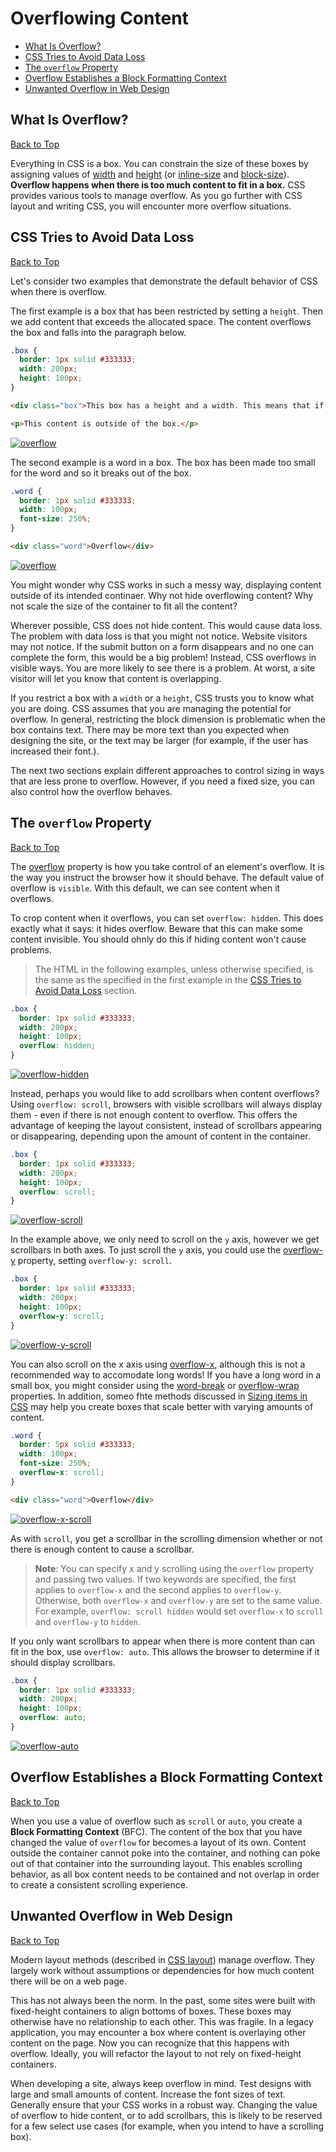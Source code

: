 # Overflowing Content

* [What Is Overflow?](#what-is-overflow)
* [CSS Tries to Avoid Data Loss](#css-tries-to-avoid-data-loss)
* [The `overflow` Property](#the-overflow-property)
* [Overflow Establishes a Block Formatting Context](#overflow-establishes-a-block-formatting-context)
* [Unwanted Overflow in Web Design](#unwanted-overflow-in-web-design)

## What Is Overflow?
[Back to Top](#overflowing-content)

Everything in CSS is a box. You can constrain the size of these boxes by assigning values of [width](https://developer.mozilla.org/en-US/docs/Web/CSS/width) and [height](https://developer.mozilla.org/en-US/docs/Web/CSS/height) (or [inline-size](https://developer.mozilla.org/en-US/docs/Web/CSS/inline-size) and [block-size](https://developer.mozilla.org/en-US/docs/Web/CSS/block-size)). **Overflow happens when there is too much content to fit in a box.** CSS provides various tools to manage overflow. As you go further with CSS layout and writing CSS, you will encounter more overflow situations.

## CSS Tries to Avoid Data Loss
[Back to Top](#overflowing-content)

Let's consider two examples that demonstrate the default behavior of CSS when there is overflow.

The first example is a box that has been restricted by setting a `height`. Then we add content that exceeds the allocated space. The content overflows the box and falls into the paragraph below.

```css
.box {
  border: 1px solid #333333;
  width: 200px;
  height: 100px;
}
```

```html
<div class="box">This box has a height and a width. This means that if there is too much content to be displayed within the assigned height, there will be an overflow situation. If overflow is set to hidden then any overflow will not be visible.</div>

<p>This content is outside of the box.</p>
```

[![overflow](https://user-images.githubusercontent.com/14102723/84066252-9f880680-a993-11ea-8330-cdcf339f039a.png)](https://user-images.githubusercontent.com/14102723/84066252-9f880680-a993-11ea-8330-cdcf339f039a.png)

The second example is a word in a box. The box has been made too small for the word and so it breaks out of the box.

```css
.word {
  border: 1px solid #333333;
  width: 100px;
  font-size: 250%;
}
```

```html
<div class="word">Overflow</div>
```

[![overflow](https://user-images.githubusercontent.com/14102723/84066404-dc53fd80-a993-11ea-8eeb-f5847538a7f8.png)](https://user-images.githubusercontent.com/14102723/84066404-dc53fd80-a993-11ea-8eeb-f5847538a7f8.png)

You might wonder why CSS works in such a messy way, displaying content outside of its intended continaer. Why not hide overflowing content? Why not scale the size of the container to fit all the content?

Wherever possible, CSS does not hide content. This would cause data loss. The problem with data loss is that you might not notice. Website visitors may not notice. If the submit button on a form disappears and no one can complete the form, this would be a big problem! Instead, CSS overflows in visible ways. You are more likely to see there is a problem. At worst, a site visitor will let you know that content is overlapping.

If you restrict a box with a `width` or a `height`, CSS trusts you to know what you are doing. CSS assumes that you are managing the potential for overflow. In general, restricting the block dimension is problematic when the box contains text. There may be more text than you expected when designing the site, or the text may be larger (for example, if the user has increased their font.).

The next two sections explain different approaches to control sizing in ways that are less prone to overflow. However, if you need a fixed size, you can also control how the overflow behaves.

## The `overflow` Property
[Back to Top](#overflowing-content)

The [overflow](https://developer.mozilla.org/en-US/docs/Web/CSS/overflow) property is how you take control of an element's overflow. It is the way you instruct the browser how it should behave. The default value of overflow is `visible`. With this default, we can see content when it overflows.

To crop content when it overflows, you can set `overflow: hidden`. This does exactly what it says: it hides overflow. Beware that this can make some content invisible. You should ohnly do this if hiding content won't cause problems.

> The HTML in the following examples, unless otherwise specified, is the same as the specified in the first example in the [CSS Tries to Avoid Data Loss](#css-tries-to-avoid-data-loss) section.

```css
.box {
  border: 1px solid #333333;
  width: 200px;
  height: 100px;
  overflow: hidden;
}
```

[![overflow-hidden](https://user-images.githubusercontent.com/14102723/84160558-4e801d00-aa3c-11ea-8e36-fa1032334875.png)](https://user-images.githubusercontent.com/14102723/84160558-4e801d00-aa3c-11ea-8e36-fa1032334875.png)

Instead, perhaps you would like to add scrollbars when content overflows? Using `overflow: scroll`, browsers with visible scrollbars will always display them - even if there is not enough content to overflow. This offers the advantage of keeping the layout consistent, instead of scrollbars appearing or disappearing, depending upon the amount of content in the container.

```css
.box {
  border: 1px solid #333333;
  width: 200px;
  height: 100px;
  overflow: scroll;
}
```

[![overflow-scroll](https://user-images.githubusercontent.com/14102723/84161065-dd8d3500-aa3c-11ea-9b75-3b544336f1db.png)](https://user-images.githubusercontent.com/14102723/84161065-dd8d3500-aa3c-11ea-9b75-3b544336f1db.png)

In the example above, we only need to scroll on the `y` axis, however we get scrollbars in both axes. To just scroll the `y` axis, you could use the [overflow-y](https://developer.mozilla.org/en-US/docs/Web/CSS/overflow-y) property, setting `overflow-y: scroll`.

```css
.box {
  border: 1px solid #333333;
  width: 200px;
  height: 100px;
  overflow-y: scroll;
}
```

[![overflow-y-scroll](https://user-images.githubusercontent.com/14102723/84161302-2218d080-aa3d-11ea-8f6b-fa193bfe11d7.png)](https://user-images.githubusercontent.com/14102723/84161302-2218d080-aa3d-11ea-8f6b-fa193bfe11d7.png)

You can also scroll on the x axis using [overflow-x](https://developer.mozilla.org/en-US/docs/Web/CSS/overflow-x), although this is not a recommended way to accomodate long words! If you have a long word in a small box, you might consider using the [word-break](https://developer.mozilla.org/en-US/docs/Web/CSS/word-break) or [overflow-wrap](https://developer.mozilla.org/en-US/docs/Web/CSS/overflow-wrap) properties. In addition, someo fhte methods discussed in [Sizing items in CSS](https://developer.mozilla.org/en-US/docs/Learn/CSS/Building_blocks/Sizing_items_in_CSS) may help you create boxes that scale better with varying amounts of content.

```css
.word {
  border: 5px solid #333333;
  width: 100px;
  font-size: 250%;
  overflow-x: scroll;
}
```

```html
<div class="word">Overflow</div>
```

[![overflow-x-scroll](https://user-images.githubusercontent.com/14102723/84161668-820f7700-aa3d-11ea-9f4c-e24f741fa609.png)](https://user-images.githubusercontent.com/14102723/84161668-820f7700-aa3d-11ea-9f4c-e24f741fa609.png)

As with `scroll`, you get a scrollbar in the scrolling dimension whether or not there is enough content to cause a scrollbar.

> **Note**: You can specify x and y scrolling using the `overflow` property and passing two values. If two keywords are specified, the first applies to `overflow-x` and the second applies to `overflow-y`. Otherwise, both `overflow-x` and `overflow-y` are set to the same value. For example, `overflow: scroll hidden` would set `overflow-x` to `scroll` and `overflow-y` to `hidden`.

If you only want scrollbars to appear when there is more content than can fit in the box, use `overflow: auto`. This allows the browser to determine if it should display scrollbars.

```css
.box {
  border: 1px solid #333333;
  width: 200px;
  height: 100px;
  overflow: auto;
}
```

[![overflow-auto](https://user-images.githubusercontent.com/14102723/84162093-fcd89200-aa3d-11ea-9108-3b1807239d3b.png)](https://user-images.githubusercontent.com/14102723/84162093-fcd89200-aa3d-11ea-9108-3b1807239d3b.png)

## Overflow Establishes a Block Formatting Context
[Back to Top](#overflowing-content)

When you use a value of overflow such as `scroll` or `auto`, you create a **Block Formatting Context** (BFC). The content of the box that you have changed the value of `overflow` for becomes a layout of its own. Content outside the container cannot poke into the container, and nothing can poke out of that container into the surrounding layout. This enables scrolling behavior, as all box content needs to be contained and not overlap in order to create a consistent scrolling experience.

## Unwanted Overflow in Web Design
[Back to Top](#overflowing-content)

Modern layout methods (described in [CSS layout](https://developer.mozilla.org/en-US/docs/Learn/CSS/CSS_layout)) manage overflow. They largely work without assumptions or dependencies for how much content there will be on a web page.

This has not always been the norm. In the past, some sites were built with fixed-height containers to align bottoms of boxes. These boxes may otherwise have no relationship to each other. This was fragile. In a legacy application, you may encounter a box where content is overlaying other content on the page. Now you can recognize that this happens with overflow. Ideally, you will refactor the layout to not rely on fixed-height containers.

When developing a site, always keep overflow in mind. Test designs with large and small amounts of content. Increase the font sizes of text. Generally ensure that your CSS works in a robust way. Changing the value of overflow to hide content, or to add scrollbars, this is likely to be reserved for a few select use cases (for example, when you intend to have a scrolling box).
